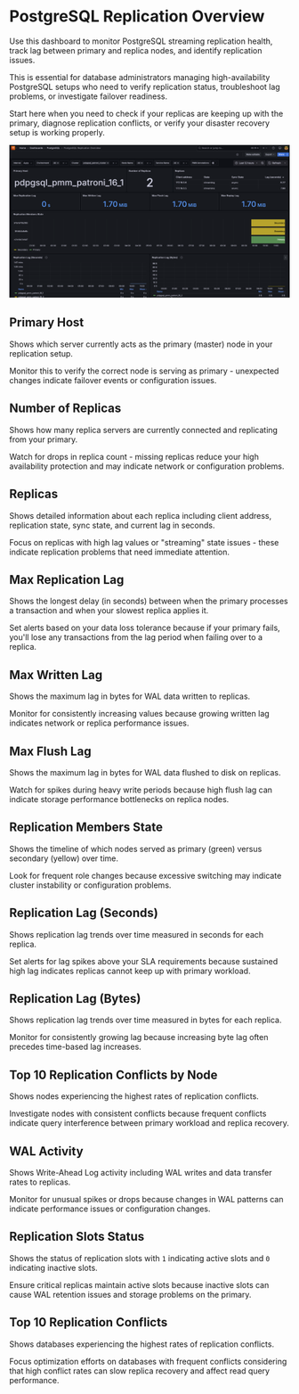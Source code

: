 # PostgreSQL Replication Overview 

Use this dashboard to monitor PostgreSQL streaming replication health, track lag between primary and replica nodes, and identify replication issues. 

This is essential for database administrators managing high-availability PostgreSQL setups who need to verify replication status, troubleshoot lag problems, or investigate failover readiness. 

Start here when you need to check if your replicas are keeping up with the primary, diagnose replication conflicts, or verify your disaster recovery setup is working properly.

![!image](../../images/PMM_PostgreSQL_Replication_Overview.png)


## Primary Host
Shows which server currently acts as the primary (master) node in your replication setup. 

Monitor this to verify the correct node is serving as primary - unexpected changes indicate failover events or configuration issues.

## Number of Replicas
Shows how many replica servers are currently connected and replicating from your primary. 

Watch for drops in replica count - missing replicas reduce your high availability protection and may indicate network or configuration problems.

## Replicas
Shows detailed information about each replica including client address, replication state, sync state, and current lag in seconds. 

Focus on replicas with high lag values or "streaming" state issues - these indicate replication problems that need immediate attention.

## Max Replication Lag
Shows the longest delay (in seconds) between when the primary processes a transaction and when your slowest replica applies it. 

Set alerts based on your data loss tolerance because if your primary fails, you'll lose any transactions from the lag period when failing over to a replica.

## Max Written Lag  
Shows the maximum lag in bytes for WAL data written to replicas. 

Monitor for consistently increasing values because growing written lag indicates network or replica performance issues.

## Max Flush Lag
Shows the maximum lag in bytes for WAL data flushed to disk on replicas. 

Watch for spikes during heavy write periods because high flush lag can indicate storage performance bottlenecks on replica nodes.

## Replication Members State
Shows the timeline of which nodes served as primary (green) versus secondary (yellow) over time. 

Look for frequent role changes because excessive switching may indicate cluster instability or configuration problems.

## Replication Lag (Seconds)
Shows replication lag trends over time measured in seconds for each replica. 

Set alerts for lag spikes above your SLA requirements because sustained high lag indicates replicas cannot keep up with primary workload.

## Replication Lag (Bytes)
Shows replication lag trends over time measured in bytes for each replica. 

Monitor for consistently growing lag because increasing byte lag often precedes time-based lag increases.

## Top 10 Replication Conflicts by Node
Shows nodes experiencing the highest rates of replication conflicts. 

Investigate nodes with consistent conflicts because frequent conflicts indicate query interference between primary workload and replica recovery.

## WAL Activity
Shows Write-Ahead Log activity including WAL writes and data transfer rates to replicas. 

Monitor for unusual spikes or drops because changes in WAL patterns can indicate performance issues or configuration changes.

## Replication Slots Status
Shows the status of replication slots with `1` indicating active slots and `0` indicating inactive slots. 

Ensure critical replicas maintain active slots because inactive slots can cause WAL retention issues and storage problems on the primary.

## Top 10 Replication Conflicts
Shows databases experiencing the highest rates of replication conflicts. 

Focus optimization efforts on databases with frequent conflicts considering that high conflict rates can slow replica recovery and affect read query performance.
